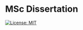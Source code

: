 # MSc Dissertation

[![License: MIT](https://img.shields.io/badge/License-MIT-yellow.svg)](https://opensource.org/licenses/MIT)
